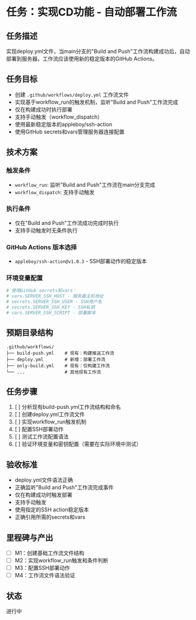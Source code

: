 # 任务：实现CD功能 - 自动部署工作流

## 任务描述

实现deploy.yml文件，当main分支的"Build and Push"工作流构建成功后，自动部署到服务器。工作流应该使用新的稳定版本的GitHub Actions。

## 任务目标

- 创建 `.github/workflows/deploy.yml` 工作流文件
- 实现基于workflow_run的触发机制，监听"Build and Push"工作流完成
- 仅在构建成功时执行部署
- 支持手动触发（workflow_dispatch）
- 使用最新稳定版本的appleboy/ssh-action
- 使用GitHub secrets和vars管理服务器连接配置

## 技术方案

### 触发条件
- `workflow_run`: 监听"Build and Push"工作流在main分支完成
- `workflow_dispatch`: 支持手动触发

### 执行条件
- 仅在"Build and Push"工作流成功完成时执行
- 支持手动触发时无条件执行

### GitHub Actions 版本选择
- `appleboy/ssh-action@v1.0.3` - SSH部署动作的稳定版本

### 环境变量配置
```yaml
# 使用GitHub secrets和vars：
# vars.SERVER_SSH_HOST - 服务器主机地址
# secrets.SERVER_SSH_USER - SSH用户名
# secrets.SERVER_SSH_KEY - SSH私钥
# vars.SERVER_SSH_SCRIPT - 部署脚本
```

## 预期目录结构

```
.github/workflows/
├── build-push.yml    # 现有：构建推送工作流
├── deploy.yml        # 新增：部署工作流
├── only-build.yml    # 现有：仅构建工作流
└── ...               # 其他现有工作流
```

## 任务步骤

1. [ ] 分析现有build-push.yml工作流结构和命名
2. [ ] 创建deploy.yml工作流文件
3. [ ] 实现workflow_run触发机制
4. [ ] 配置SSH部署动作
5. [ ] 测试工作流配置语法
6. [ ] 验证环境变量和密钥配置（需要在实际环境中测试）

## 验收标准

- deploy.yml文件语法正确
- 正确监听"Build and Push"工作流完成事件
- 仅在构建成功时触发部署
- 支持手动触发
- 使用指定的SSH action稳定版本
- 正确引用所需的secrets和vars

## 里程碑与产出

- [ ] M1：创建基础工作流文件结构
- [ ] M2：实现workflow_run触发和条件判断
- [ ] M3：配置SSH部署动作
- [ ] M4：工作流文件语法验证

## 状态

进行中